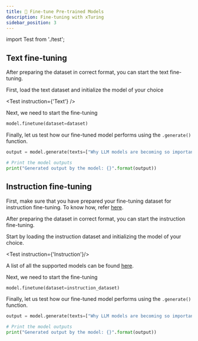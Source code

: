 ```yaml
---
title: 🔧 Fine-tune Pre-trained Models
description: Fine-tuning with xTuring
sidebar_position: 3
---
```


import Test from './test';

<!-- # Fine-tuning guide -->

## Text fine-tuning
After preparing the dataset in correct format, you can start the text fine-tuning.

First, load the text dataset and initialize the model of your choice

<Test instruction={'Text'} />


Next, we need to start the fine-tuning

```python
model.finetune(dataset=dataset)
```

Finally, let us test how our fine-tuned model performs using the `.generate()` function.

```python
output = model.generate(texts=["Why LLM models are becoming so important?"])

# Print the model outputs
print("Generated output by the model: {}".format(output))
```


## Instruction fine-tuning

First, make sure that you have prepared your fine-tuning dataset for instruction fine-tuning. To know how, refer [here](/datasets/prepare#prepare-instruction-dataset).

After preparing the dataset in correct format, you can start the instruction fine-tuning.

Start by loading the instruction dataset and initializing the model of your choice.

<Test instruction={'Instruction'}/>

A list of all the supported models can be found [here](/supported_models).



Next, we need to start the fine-tuning

```python
model.finetune(dataset=instruction_dataset)
```

Finally, let us test how our fine-tuned model performs using the `.generate()` function.

```python
output = model.generate(texts=["Why LLM models are becoming so important?"])

# Print the model outputs
print("Generated output by the model: {}".format(output))
```

<!-- xTuring supports following models:

|   Model Name     |      Model Key      | Description |
| ------------ | --------- | ---- |
| BLOOM | bloom | Bloom 1.1B model |
| BLOOM LoRA  | bloom_lora | Bloom 1.1B model with LoRA technique to speed up fine-tuning  |
| BLOOM LoRA INT8 | bloom_lora_int8 | Bloom 1.1B INT8 model with LoRA technique to speed up fine-tuning |
| Cerebras  | cerebras | Cerebras-GPT 1.3B model |
| Cerebras LoRA  | cerebras_lora | Cerebras-GPT 1.3B model with LoRA technique to speed up fine-tuning  |
| Cerebras LoRA INT8  | cerebras_lora_int8 | Cerebras-GPT 1.3B INT8 model with LoRA technique to speed up fine-tuning |
| DistilGPT-2  | distilgpt2 | DistilGPT-2 model |
| DistilGPT-2 LoRA | distilgpt2_lora | DistilGPT-2 model with LoRA technique to speed up fine-tuning  |
| Galactica  | galactica | Galactica 6.7B model |
| Galactica LoRA  | galactica_lora | Galactica 6.7B model with LoRA technique to speed up fine-tuning  |
| Galactica LoRA INT8  | galactica_lora_int8 | Galactica 6.7B INT8 model with LoRA technique to speed up fine-tuning |
| GPT-J | gptj | GPT-J 6B model |
| GPT-J LoRA | gptj_lora | GPT-J 6B model with LoRA technique to speed up fine-tuning  |
| GPT-J LoRA INT8 | gptj_lora_int8 | GPT-J 6B INT8 model with LoRA technique to speed up fine-tuning
| GPT-2 | gpt2 | GPT-2 model |
| GPT-2 LoRA  | gpt2_lora | GPT-2 model with LoRA technique to speed up fine-tuning  |
| GPT-2 LoRA INT8  | gpt2_lora_int8 | GPT-2 INT8 model with LoRA technique to speed up fine-tuning |
| LLaMA | llama | LLaMA 7B model |
| LLaMA LoRa | llama_lora | LLaMA 7B model with LoRA technique to speed up fine-tuning  |
| LLaMA LoRA INT8  | llama_lora_int8 | LLaMA 7B INT8 model with LoRA technique to speed up fine-tuning
| OPT | opt | OPT 1.3B model |
| OPT LoRA | opt_lora | OPT 1.3B model with LoRA technique to speed up fine-tuning  |
| OPT LoRA INT8 | opt_lora_int8 | OPT 1.3B INT8 model with LoRA technique to speed up fine-tuning | -->